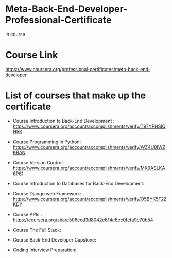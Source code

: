 # Meta-Back-End-Developer-Professional-Certificate
in course 

# Course Link
https://www.coursera.org/professional-certificates/meta-back-end-developer

# List of courses that make up the certificate 

   - Course Introduction to Back-End Development : https://www.coursera.org/account/accomplishments/verify/T97YPHSIQH5K

   - Course Programming in Python: https://www.coursera.org/account/accomplishments/verify/WZ4U8IWZKRAN

   - Course Version Control: https://www.coursera.org/account/accomplishments/verify/MK9ASLKA6P61

   - Course Introduction to Databases for Back-End Development:

   - Course Django web Framework: https://www.coursera.org/account/accomplishments/verify/O5BYK5F2ZKDY

   - Course APIs : https://coursera.org/share506ccd3d8042e614e6ec0fefa9e70b54 

   - Course The Full Stack:

   - Course Back-End Developer Capstone:

   - Coding Interview Preparation: 
